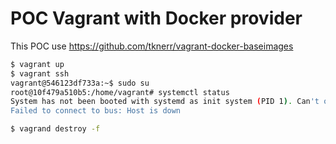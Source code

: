 # POC Vagrant with Docker provider

This POC use https://github.com/tknerr/vagrant-docker-baseimages

```sh
$ vagrant up
$ vagrant ssh
vagrant@546123df733a:~$ sudo su
root@10f479a510b5:/home/vagrant# systemctl status
System has not been booted with systemd as init system (PID 1). Can't operate.
Failed to connect to bus: Host is down
```

```sh
$ vagrand destroy -f
```

